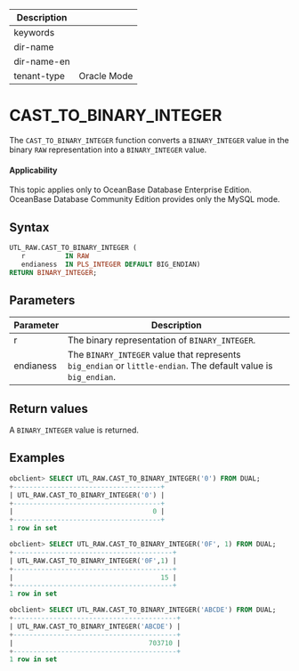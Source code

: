 | Description   |                 |
|---------------|-----------------|
| keywords      |                 |
| dir-name      |                 |
| dir-name-en   |                 |
| tenant-type   | Oracle Mode     |

# CAST_TO_BINARY_INTEGER

The `CAST_TO_BINARY_INTEGER` function converts a `BINARY_INTEGER` value in the binary `RAW` representation into a `BINARY_INTEGER` value.

  <main id="notice" >
    <h4>Applicability</h4>
    <p>This topic applies only to OceanBase Database Enterprise Edition. OceanBase Database Community Edition provides only the MySQL mode. </p>
  </main>

## Syntax

```sql
UTL_RAW.CAST_TO_BINARY_INTEGER (
   r          IN RAW
   endianess  IN PLS_INTEGER DEFAULT BIG_ENDIAN)
RETURN BINARY_INTEGER;
```

## Parameters

| **Parameter** | **Description** |
| --- | --- |
| r | The binary representation of `BINARY_INTEGER`.  |
| endianess | The `BINARY_INTEGER` value that represents `big_endian` or `little-endian`. The default value is `big_endian`.  |

## Return values

A `BINARY_INTEGER` value is returned.

## Examples

```sql
obclient> SELECT UTL_RAW.CAST_TO_BINARY_INTEGER('0') FROM DUAL;
+-------------------------------------+
| UTL_RAW.CAST_TO_BINARY_INTEGER('0') |
+-------------------------------------+
|                                   0 |
+-------------------------------------+
1 row in set

obclient> SELECT UTL_RAW.CAST_TO_BINARY_INTEGER('0F', 1) FROM DUAL;
+----------------------------------------+
| UTL_RAW.CAST_TO_BINARY_INTEGER('0F',1) |
+----------------------------------------+
|                                     15 |
+----------------------------------------+
1 row in set

obclient> SELECT UTL_RAW.CAST_TO_BINARY_INTEGER('ABCDE') FROM DUAL;
+-----------------------------------------+
| UTL_RAW.CAST_TO_BINARY_INTEGER('ABCDE') |
+-----------------------------------------+
|                                  703710 |
+-----------------------------------------+
1 row in set
```
